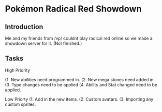 Pokémon Radical Red Showdown
========================================================================

Introduction
------------------------------------------------------------------------
Me and my friends from /vp/ couldnt play radical red online so we made a showdown server for it. (Not finished.)


Tasks
------------------------------------------------------------------------
High Priority

(1. New abilities need programmed in.
(2. New mega stones need added in
(3. Type changes need to be applied
(4. Ability and Stat changed need to be applied.


Low Priorty
(1. Add in the new items.
(2. Custom avatars.
(3. Importing any custom sprites.
